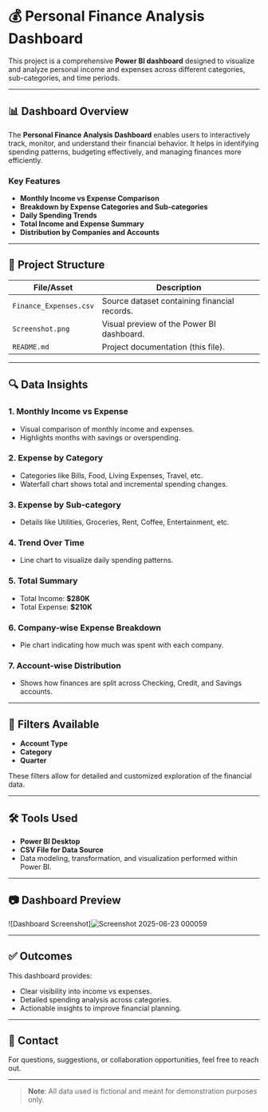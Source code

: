 # 💰 Personal Finance Analysis Dashboard

This project is a comprehensive **Power BI dashboard** designed to visualize and analyze personal income and expenses across different categories, sub-categories, and time periods.

---

## 📊 Dashboard Overview

The **Personal Finance Analysis Dashboard** enables users to interactively track, monitor, and understand their financial behavior. It helps in identifying spending patterns, budgeting effectively, and managing finances more efficiently.

### Key Features

- **Monthly Income vs Expense Comparison**
- **Breakdown by Expense Categories and Sub-categories**
- **Daily Spending Trends**
- **Total Income and Expense Summary**
- **Distribution by Companies and Accounts**

---

## 📁 Project Structure

| File/Asset                  | Description                                  |
|----------------------------|----------------------------------------------|
| `Finance_Expenses.csv`     | Source dataset containing financial records. |
| `Screenshot.png`           | Visual preview of the Power BI dashboard.    |
| `README.md`                | Project documentation (this file).           |

---

## 🔍 Data Insights

### 1. **Monthly Income vs Expense**
- Visual comparison of monthly income and expenses.
- Highlights months with savings or overspending.

### 2. **Expense by Category**
- Categories like Bills, Food, Living Expenses, Travel, etc.
- Waterfall chart shows total and incremental spending changes.

### 3. **Expense by Sub-category**
- Details like Utilities, Groceries, Rent, Coffee, Entertainment, etc.

### 4. **Trend Over Time**
- Line chart to visualize daily spending patterns.

### 5. **Total Summary**
- Total Income: **$280K**
- Total Expense: **$210K**

### 6. **Company-wise Expense Breakdown**
- Pie chart indicating how much was spent with each company.

### 7. **Account-wise Distribution**
- Shows how finances are split across Checking, Credit, and Savings accounts.

---

## 📌 Filters Available

- **Account Type**
- **Category**
- **Quarter**

These filters allow for detailed and customized exploration of the financial data.

---

## 🛠️ Tools Used

- **Power BI Desktop**
- **CSV File for Data Source**
- Data modeling, transformation, and visualization performed within Power BI.

---

## 📷 Dashboard Preview

![Dashboard Screenshot]![Screenshot 2025-06-23 000059](https://github.com/user-attachments/assets/ec3f2a62-303b-422f-a78d-12471eafe7ba)


---

## ✅ Outcomes

This dashboard provides:
- Clear visibility into income vs expenses.
- Detailed spending analysis across categories.
- Actionable insights to improve financial planning.

---

## 📩 Contact

For questions, suggestions, or collaboration opportunities, feel free to reach out.

---

> **Note**: All data used is fictional and meant for demonstration purposes only.
